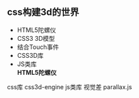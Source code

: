 ## css构建3d的世界

- HTML5陀螺仪  
- CSS3 3D模型  
- 结合Touch事件  
- CSS3D库  
- JS类库  
**HTML5陀螺仪**

css库
css3d-engine
js类库
视觉差
parallax.js


